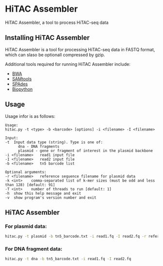 # HiTAC Assembler
HiTAC Assembler, a tool to process HiTAC-seq data

## Installing HiTAC Assembler

HiTAC Assembler is a tool for processing HiTAC-seq data in FASTQ format, which can slaso be optionall compressed by gzip.

Additional tools required for running HiTAC Assembler include:

* [BWA](http://bio-bwa.sourceforge.net/)
* [SAMtools](http://www.htslib.org)
* [SPAdes](http://cab.spbu.ru/software/spades/)
* [Biopython](https://biopython.org/)

## Usage

Usage infor is as follows:

```
Usage:
hitac.py -t <type> -b <barcode> [options] -i <filename> -I <filename>

Input:
-t	Input data type (string). Type is one of:
	  dna - DNA fragments
	  plasmid - gene or fragment of interest in the plasmid backbone
-i <filename>	read1 input file
-I <filename>	read2 input file
-b <filename>	tn5 barcode list

Optional arguments:
-r <filename>	reference sequence filename for plasmid data
-k <int>	comma-separated list of k-mer sizes (must be odd and less than 128) [default: 91]
-T <int>	number of threads to run [default: 1]
-h	show this help message and exit
-v	show program's version number and exit
```

## HiTAC Assembler

### For plasmid data:

```bash
hitac.py -t plasmid -b tn5_barcode.txt -i read1.fq -I read2.fq -r reference.fa
```

### For DNA fragment data:

```bash
hitac.py -t dna -b tn5_barcode.txt -i read1.fq -I read2.fq
```
